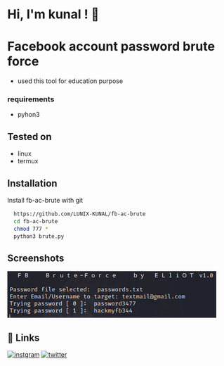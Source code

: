 
# Hi, I'm kunal ! 👋

  # Facebook account password brute force

 * used this tool for education purpose

### requirements

* pyhon3 

## Tested on 
 * linux
 * termux

## Installation

Install fb-ac-brute with git

```bash
  https://github.com/LUNIX-KUNAL/fb-ac-brute
  cd fb-ac-brute
  chmod 777 *
  python3 brute.py
```
    
## Screenshots

![App Screenshot](https://github.com/LUNIX-KUNAL/fb-ac-brute/blob/main/git/Screenshot%202021-10-09%2001:01:23.png)


  
## 🔗 Links
[![instgram](https://img.shields.io/badge/instagram-1DA1F2?style=for-the-badge&logo=instagram&logoColor=white)](https://www.instagram.com/linux_hitman/)
[![twitter](https://img.shields.io/youtube/channel/subscribers/UC032HKU6c3j2cYPYFL8b0UQ?style=social)](https://www.youtube.com/channel/UC032HKU6c3j2cYPYFL8b0UQ)

  
